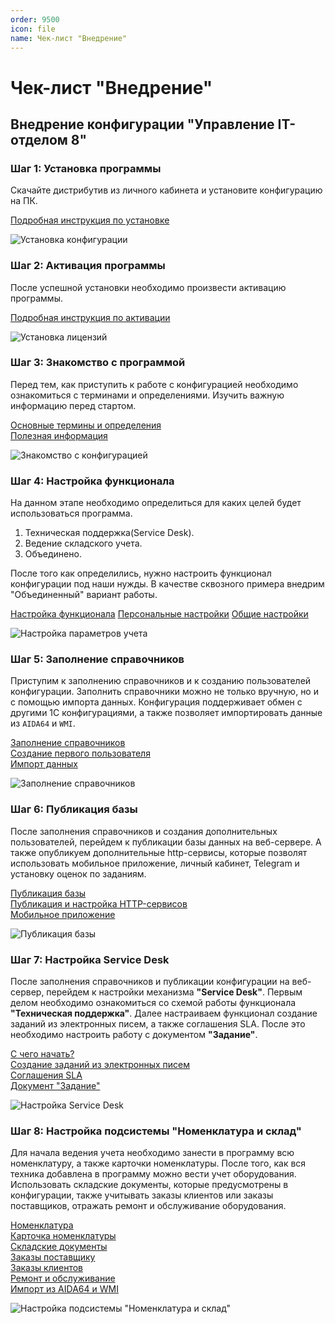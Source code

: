 ```yaml
---
order: 9500
icon: file
name: Чек-лист "Внедрение"
---
```


# Чек-лист "Внедрение"

## Внедрение конфигурации "Управление IT-отделом 8"

### Шаг 1: Установка программы

Скачайте дистрибутив из личного кабинета и установите конфигурацию на ПК.

[Подробная инструкция по установке](https://softonit.ru/FAQ/courses/?COURSE_ID=1&LESSON_ID=4&LESSON_PATH=1.2.4)

![Установка конфигурации](./static/01_Внедрение.png)

### Шаг 2: Активация программы

После успешной установки необходимо произвести активацию программы.

[Подробная инструкция по активации](https://softonit.ru/FAQ/courses/?COURSE_ID=1&CHAPTER_ID=0582&LESSON_PATH=1.2.582)

![Установка лицензий](./static/02_Внедрение.png)

### Шаг 3: Знакомство с программой

Перед тем, как приступить к работе с конфигурацией необходимо
ознакомиться с терминами и определениями. Изучить важную информацию перед стартом.

[Основные термины и определения](https://softonit.ru/FAQ/courses/?COURSE_ID=1&LESSON_ID=580&LESSON_PATH=1.579.580)  
[Полезная информация](https://softonit.ru/FAQ/courses/?COURSE_ID=1&LESSON_ID=581&LESSON_PATH=1.579.581)

![Знакомство с конфигурацией](./static/03_Внедрение.png)

### Шаг 4: Настройка функционала

На данном этапе необходимо определиться для каких целей будет использоваться программа.

1. Техническая поддержка(Service Desk).
2. Ведение складского учета.
3. Объединено.

После того как определились, нужно настроить функционал конфигурации под наши нужды. В качестве сквозного примера внедрим "Объединенный" вариант работы.

[Настройка функционала](https://softonit.ru/FAQ/courses/?COURSE_ID=1&LESSON_ID=599&LESSON_PATH=1.2.597.599)
[Персональные настройки](https://softonit.ru/FAQ/courses/?COURSE_ID=1&LESSON_ID=139&sphrase_id=3128544)
[Общие настройки](https://softonit.ru/FAQ/courses/?COURSE_ID=1&LESSON_ID=120&LESSON_PATH=1.117.120)

![Настройка параметров учета](./static/04_Внедрение.png)

### Шаг 5: Заполнение справочников

Приступим к заполнению справочников и к созданию пользователей конфигурации. Заполнить
справочники можно не только вручную, но и с помощью импорта данных. Конфигурация поддерживает
обмен с другими 1С конфигурациями, а также позволяет импортировать данные из `AIDA64` и `WMI`.


[Заполнение справочников](https://softonit.ru/FAQ/courses/?COURSE_ID=1&CHAPTER_ID=0601&LESSON_PATH=1.2.597.601)  
[Создание первого пользователя](https://softonit.ru/FAQ/courses/?COURSE_ID=1&LESSON_ID=446&sphrase_id=3141121)  
[Импорт данных](https://softonit.ru/FAQ/courses/?COURSE_ID=1&LESSON_ID=689)  

![Заполнение справочников](./static/05_Внедрение.png)

### Шаг 6: Публикация базы

После заполнения справочников и создания дополнительных пользователей, перейдем к публикации базы данных на веб-сервере.
А также опубликуем дополнительные http-сервисы, которые позволят использовать мобильное приложение, личный кабинет, Telegram и установку оценок по заданиям.

[Публикация базы](https://softonit.ru/FAQ/courses/?COURSE_ID=1&CHAPTER_ID=0590&LESSON_PATH=1.2.590)  
[Публикация и настройка HTTP-сервисов](https://softonit.ru/FAQ/courses/?COURSE_ID=1&CHAPTER_ID=0593&LESSON_PATH=1.2.590.593)  
[Мобильное приложение](https://softonit.ru/FAQ/courses/?COURSE_ID=1&CHAPTER_ID=0498&LESSON_PATH=1.498)  

![Публикация базы](./static/06_Внедрение.png)

### Шаг 7: Настройка Service Desk

После заполнения справочников и публикации конфигурации на веб-сервер, перейдем к настройки механизма **"Service Desk"**. Первым делом необходимо ознакомиться со схемой работы функционала **"Техническая поддержка"**. Далее настраиваем функционал создание заданий из электронных писем, а также соглашения SLA. После это необходимо настроить работу с документом **"Задание"**.

[С чего начать?](https://softonit.ru/FAQ/courses/?COURSE_ID=1&LESSON_ID=144&LESSON_PATH=1.22.144)  
[Создание заданий из электронных писем](https://softonit.ru/FAQ/courses/?COURSE_ID=1&CHAPTER_ID=0624&LESSON_PATH=1.22.25.624)  
[Соглашения SLA](https://softonit.ru/FAQ/courses/?COURSE_ID=1&CHAPTER_ID=032&LESSON_PATH=1.22.32)  
[Документ "Задание"](https://softonit.ru/FAQ/courses/?COURSE_ID=1&CHAPTER_ID=025&LESSON_PATH=1.22.25)  

![Настройка Service Desk](./static/07_Внедрение.png)

### Шаг 8: Настройка подсистемы "Номенклатура и склад"

Для начала ведения учета необходимо занести в программу всю номенклатуру, а также карточки номенклатуры. После того, как вся техника добавлена в программу можно вести учет оборудования. Использовать складские документы, которые предусмотрены в конфигурации, также учитывать заказы клиентов или заказы поставщиков, отражать ремонт и обслуживание оборудования.

[Номенклатура](https://softonit.ru/FAQ/courses/?COURSE_ID=1&CHAPTER_ID=047&LESSON_PATH=1.44.47)  
[Карточка номенклатуры](https://softonit.ru/FAQ/courses/?COURSE_ID=1&CHAPTER_ID=0662&LESSON_PATH=1.44.662)  
[Складские документы](https://softonit.ru/FAQ/courses/?COURSE_ID=1&CHAPTER_ID=053&LESSON_PATH=1.44.53)  
[Заказы поставщику](https://softonit.ru/FAQ/courses/?COURSE_ID=1&CHAPTER_ID=0695&LESSON_PATH=1.40.695)  
[Заказы клиентов](https://softonit.ru/FAQ/courses/?COURSE_ID=1&CHAPTER_ID=0699&LESSON_PATH=1.40.699)  
[Ремонт и обслуживание](https://softonit.ru/FAQ/courses/?COURSE_ID=1&CHAPTER_ID=074&LESSON_PATH=1.74)  
[Импорт из AIDA64 и WMI](https://softonit.ru/FAQ/courses/?COURSE_ID=1&LESSON_ID=619)  

![Настройка подсистемы "Номенклатура и склад"](./static/08_Внедрение.png)
